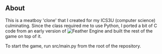 ## About

This is a meatboy 'clone' that I created for my ICS3U (computer science) culminating. Since the class required me to use Python, I ported a bit of C code from an early version of ![Feather Engine](https://github.com/Bizbud/Feather-Engine) and built the rest of the game on top of it.

To start the game, run src/main.py from the root of the repository.
